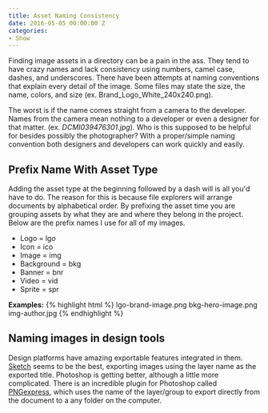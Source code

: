 ```yaml
---
title: Asset Naming Consistency
date: 2016-05-05 00:00:00 Z
categories:
- Show
---
```


Finding image assets in a directory can be a pain in the ass. They tend to have crazy names and lack consistency using numbers, camel case, dashes, and underscores. There have been attempts at naming conventions that explain every detail of the image. Some files may state the size, the name, colors, and size (ex. Brand_Logo_White_240x240.png).

The worst is if the name comes straight from a camera to the developer. Names from the camera mean nothing to a developer or even a designer for that matter. (ex. _DCMI039476301.jpg_). Who is this supposed to be helpful for besides possibly the photographer? With a proper/simple naming convention both designers and developers can work quickly and easily.

## Prefix Name With Asset Type

Adding the asset type at the beginning followed by a dash will is all you'd have to do. The reason for this is because file explorers will arrange documents by alphabetical order. By prefixing the asset time you are grouping assets by what they are and where they belong in the project. Below are the prefix names I use for all of my images.

- Logo = lgo
- Icon = ico
- Image = img
- Background = bkg
- Banner = bnr
- Video = vid
- Sprite = spr

__Examples:__
{% highlight html %}
lgo-brand-image.png
bkg-hero-image.png
img-author.jpg
{% endhighlight %}


## Naming images in design tools

Design platforms have amazing exportable features integrated in them. [Sketch](http://sketchapp.com/) seems to be the best, exporting images using the layer name as the exported title. Photoshop is getting better, although a little more complicated. There is an incredible plugin for Photoshop called [PNGexpress](http://www.pngexpress.com/), which uses the name of the layer/group to export directly from the document to a any folder on the computer.
